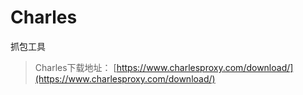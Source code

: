 # Charles

抓包工具

> Charles下载地址：  [https://www.charlesproxy.com/download/](https://www.charlesproxy.com/download/)